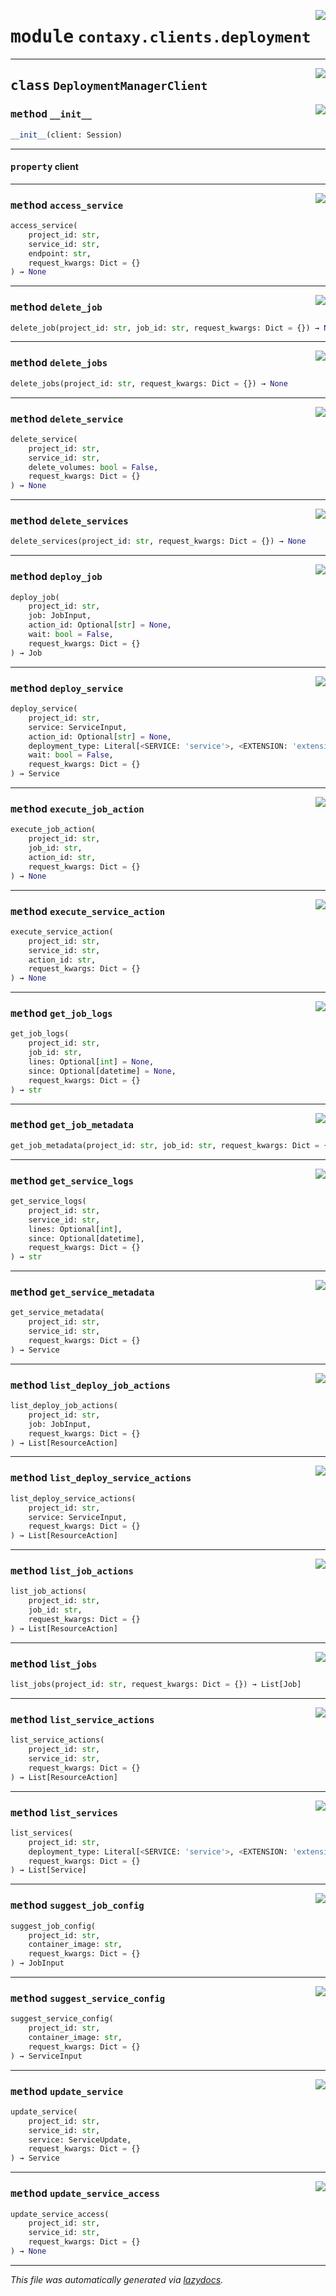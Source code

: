 <!-- markdownlint-disable -->

<a href="https://github.com/ml-tooling/contaxy/blob/main/backend/src/contaxy/clients/deployment.py#L0"><img align="right" style="float:right;" src="https://img.shields.io/badge/-source-cccccc?style=flat-square"></a>

# <kbd>module</kbd> `contaxy.clients.deployment`






---

<a href="https://github.com/ml-tooling/contaxy/blob/main/backend/src/contaxy/clients/deployment.py#L13"><img align="right" style="float:right;" src="https://img.shields.io/badge/-source-cccccc?style=flat-square"></a>

## <kbd>class</kbd> `DeploymentManagerClient`




<a href="https://github.com/ml-tooling/contaxy/blob/main/backend/src/contaxy/clients/deployment.py#L14"><img align="right" style="float:right;" src="https://img.shields.io/badge/-source-cccccc?style=flat-square"></a>

### <kbd>method</kbd> `__init__`

```python
__init__(client: Session)
```






---

#### <kbd>property</kbd> client







---

<a href="https://github.com/ml-tooling/contaxy/blob/main/backend/src/contaxy/clients/deployment.py#L202"><img align="right" style="float:right;" src="https://img.shields.io/badge/-source-cccccc?style=flat-square"></a>

### <kbd>method</kbd> `access_service`

```python
access_service(
    project_id: str,
    service_id: str,
    endpoint: str,
    request_kwargs: Dict = {}
) → None
```





---

<a href="https://github.com/ml-tooling/contaxy/blob/main/backend/src/contaxy/clients/deployment.py#L287"><img align="right" style="float:right;" src="https://img.shields.io/badge/-source-cccccc?style=flat-square"></a>

### <kbd>method</kbd> `delete_job`

```python
delete_job(project_id: str, job_id: str, request_kwargs: Dict = {}) → None
```





---

<a href="https://github.com/ml-tooling/contaxy/blob/main/backend/src/contaxy/clients/deployment.py#L299"><img align="right" style="float:right;" src="https://img.shields.io/badge/-source-cccccc?style=flat-square"></a>

### <kbd>method</kbd> `delete_jobs`

```python
delete_jobs(project_id: str, request_kwargs: Dict = {}) → None
```





---

<a href="https://github.com/ml-tooling/contaxy/blob/main/backend/src/contaxy/clients/deployment.py#L116"><img align="right" style="float:right;" src="https://img.shields.io/badge/-source-cccccc?style=flat-square"></a>

### <kbd>method</kbd> `delete_service`

```python
delete_service(
    project_id: str,
    service_id: str,
    delete_volumes: bool = False,
    request_kwargs: Dict = {}
) → None
```





---

<a href="https://github.com/ml-tooling/contaxy/blob/main/backend/src/contaxy/clients/deployment.py#L130"><img align="right" style="float:right;" src="https://img.shields.io/badge/-source-cccccc?style=flat-square"></a>

### <kbd>method</kbd> `delete_services`

```python
delete_services(project_id: str, request_kwargs: Dict = {}) → None
```





---

<a href="https://github.com/ml-tooling/contaxy/blob/main/backend/src/contaxy/clients/deployment.py#L225"><img align="right" style="float:right;" src="https://img.shields.io/badge/-source-cccccc?style=flat-square"></a>

### <kbd>method</kbd> `deploy_job`

```python
deploy_job(
    project_id: str,
    job: JobInput,
    action_id: Optional[str] = None,
    wait: bool = False,
    request_kwargs: Dict = {}
) → Job
```





---

<a href="https://github.com/ml-tooling/contaxy/blob/main/backend/src/contaxy/clients/deployment.py#L35"><img align="right" style="float:right;" src="https://img.shields.io/badge/-source-cccccc?style=flat-square"></a>

### <kbd>method</kbd> `deploy_service`

```python
deploy_service(
    project_id: str,
    service: ServiceInput,
    action_id: Optional[str] = None,
    deployment_type: Literal[<SERVICE: 'service'>, <EXTENSION: 'extension'>] = <DeploymentType.SERVICE: 'service'>,
    wait: bool = False,
    request_kwargs: Dict = {}
) → Service
```





---

<a href="https://github.com/ml-tooling/contaxy/blob/main/backend/src/contaxy/clients/deployment.py#L343"><img align="right" style="float:right;" src="https://img.shields.io/badge/-source-cccccc?style=flat-square"></a>

### <kbd>method</kbd> `execute_job_action`

```python
execute_job_action(
    project_id: str,
    job_id: str,
    action_id: str,
    request_kwargs: Dict = {}
) → None
```





---

<a href="https://github.com/ml-tooling/contaxy/blob/main/backend/src/contaxy/clients/deployment.py#L188"><img align="right" style="float:right;" src="https://img.shields.io/badge/-source-cccccc?style=flat-square"></a>

### <kbd>method</kbd> `execute_service_action`

```python
execute_service_action(
    project_id: str,
    service_id: str,
    action_id: str,
    request_kwargs: Dict = {}
) → None
```





---

<a href="https://github.com/ml-tooling/contaxy/blob/main/backend/src/contaxy/clients/deployment.py#L310"><img align="right" style="float:right;" src="https://img.shields.io/badge/-source-cccccc?style=flat-square"></a>

### <kbd>method</kbd> `get_job_logs`

```python
get_job_logs(
    project_id: str,
    job_id: str,
    lines: Optional[int] = None,
    since: Optional[datetime] = None,
    request_kwargs: Dict = {}
) → str
```





---

<a href="https://github.com/ml-tooling/contaxy/blob/main/backend/src/contaxy/clients/deployment.py#L275"><img align="right" style="float:right;" src="https://img.shields.io/badge/-source-cccccc?style=flat-square"></a>

### <kbd>method</kbd> `get_job_metadata`

```python
get_job_metadata(project_id: str, job_id: str, request_kwargs: Dict = {}) → Job
```





---

<a href="https://github.com/ml-tooling/contaxy/blob/main/backend/src/contaxy/clients/deployment.py#L141"><img align="right" style="float:right;" src="https://img.shields.io/badge/-source-cccccc?style=flat-square"></a>

### <kbd>method</kbd> `get_service_logs`

```python
get_service_logs(
    project_id: str,
    service_id: str,
    lines: Optional[int],
    since: Optional[datetime],
    request_kwargs: Dict = {}
) → str
```





---

<a href="https://github.com/ml-tooling/contaxy/blob/main/backend/src/contaxy/clients/deployment.py#L104"><img align="right" style="float:right;" src="https://img.shields.io/badge/-source-cccccc?style=flat-square"></a>

### <kbd>method</kbd> `get_service_metadata`

```python
get_service_metadata(
    project_id: str,
    service_id: str,
    request_kwargs: Dict = {}
) → Service
```





---

<a href="https://github.com/ml-tooling/contaxy/blob/main/backend/src/contaxy/clients/deployment.py#L247"><img align="right" style="float:right;" src="https://img.shields.io/badge/-source-cccccc?style=flat-square"></a>

### <kbd>method</kbd> `list_deploy_job_actions`

```python
list_deploy_job_actions(
    project_id: str,
    job: JobInput,
    request_kwargs: Dict = {}
) → List[ResourceAction]
```





---

<a href="https://github.com/ml-tooling/contaxy/blob/main/backend/src/contaxy/clients/deployment.py#L90"><img align="right" style="float:right;" src="https://img.shields.io/badge/-source-cccccc?style=flat-square"></a>

### <kbd>method</kbd> `list_deploy_service_actions`

```python
list_deploy_service_actions(
    project_id: str,
    service: ServiceInput,
    request_kwargs: Dict = {}
) → List[ResourceAction]
```





---

<a href="https://github.com/ml-tooling/contaxy/blob/main/backend/src/contaxy/clients/deployment.py#L331"><img align="right" style="float:right;" src="https://img.shields.io/badge/-source-cccccc?style=flat-square"></a>

### <kbd>method</kbd> `list_job_actions`

```python
list_job_actions(
    project_id: str,
    job_id: str,
    request_kwargs: Dict = {}
) → List[ResourceAction]
```





---

<a href="https://github.com/ml-tooling/contaxy/blob/main/backend/src/contaxy/clients/deployment.py#L216"><img align="right" style="float:right;" src="https://img.shields.io/badge/-source-cccccc?style=flat-square"></a>

### <kbd>method</kbd> `list_jobs`

```python
list_jobs(project_id: str, request_kwargs: Dict = {}) → List[Job]
```





---

<a href="https://github.com/ml-tooling/contaxy/blob/main/backend/src/contaxy/clients/deployment.py#L176"><img align="right" style="float:right;" src="https://img.shields.io/badge/-source-cccccc?style=flat-square"></a>

### <kbd>method</kbd> `list_service_actions`

```python
list_service_actions(
    project_id: str,
    service_id: str,
    request_kwargs: Dict = {}
) → List[ResourceAction]
```





---

<a href="https://github.com/ml-tooling/contaxy/blob/main/backend/src/contaxy/clients/deployment.py#L21"><img align="right" style="float:right;" src="https://img.shields.io/badge/-source-cccccc?style=flat-square"></a>

### <kbd>method</kbd> `list_services`

```python
list_services(
    project_id: str,
    deployment_type: Literal[<SERVICE: 'service'>, <EXTENSION: 'extension'>] = <DeploymentType.SERVICE: 'service'>,
    request_kwargs: Dict = {}
) → List[Service]
```





---

<a href="https://github.com/ml-tooling/contaxy/blob/main/backend/src/contaxy/clients/deployment.py#L261"><img align="right" style="float:right;" src="https://img.shields.io/badge/-source-cccccc?style=flat-square"></a>

### <kbd>method</kbd> `suggest_job_config`

```python
suggest_job_config(
    project_id: str,
    container_image: str,
    request_kwargs: Dict = {}
) → JobInput
```





---

<a href="https://github.com/ml-tooling/contaxy/blob/main/backend/src/contaxy/clients/deployment.py#L162"><img align="right" style="float:right;" src="https://img.shields.io/badge/-source-cccccc?style=flat-square"></a>

### <kbd>method</kbd> `suggest_service_config`

```python
suggest_service_config(
    project_id: str,
    container_image: str,
    request_kwargs: Dict = {}
) → ServiceInput
```





---

<a href="https://github.com/ml-tooling/contaxy/blob/main/backend/src/contaxy/clients/deployment.py#L63"><img align="right" style="float:right;" src="https://img.shields.io/badge/-source-cccccc?style=flat-square"></a>

### <kbd>method</kbd> `update_service`

```python
update_service(
    project_id: str,
    service_id: str,
    service: ServiceUpdate,
    request_kwargs: Dict = {}
) → Service
```





---

<a href="https://github.com/ml-tooling/contaxy/blob/main/backend/src/contaxy/clients/deployment.py#L78"><img align="right" style="float:right;" src="https://img.shields.io/badge/-source-cccccc?style=flat-square"></a>

### <kbd>method</kbd> `update_service_access`

```python
update_service_access(
    project_id: str,
    service_id: str,
    request_kwargs: Dict = {}
) → None
```








---

_This file was automatically generated via [lazydocs](https://github.com/ml-tooling/lazydocs)._
